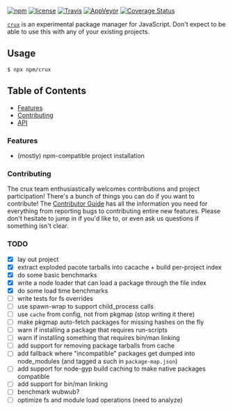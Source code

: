 [![npm](https://img.shields.io/npm/v/crux.svg)](https://npm.im/crux) [![license](https://img.shields.io/npm/l/crux.svg)](https://npm.im/crux) [![Travis](https://img.shields.io/travis/npm/crux.svg)](https://travis-ci.org/npm/crux) [![AppVeyor](https://ci.appveyor.com/api/projects/status/github/npm/crux?svg=true)](https://ci.appveyor.com/project/npm/crux) [![Coverage Status](https://coveralls.io/repos/github/npm/crux/badge.svg?branch=latest)](https://coveralls.io/github/npm/crux?branch=latest)

[`crux`](https://github.com/npm/crux) is an experimental package manager for
JavaScript. Don't expect to be able to use this with any of your existing
projects.

## Usage

`$ npx npm/crux`

## Table of Contents

* [Features](#features)
* [Contributing](#contributing)
* [API](#api)

### Features

* (mostly) npm-compatible project installation

### Contributing

The crux team enthusiastically welcomes contributions and project
participation! There's a bunch of things you can do if you want to contribute!
The [Contributor Guide](CONTRIBUTING.md) has all the information you need for
everything from reporting bugs to contributing entire new features. Please don't
hesitate to jump in if you'd like to, or even ask us questions if something
isn't clear.

### TODO

* [x] lay out project
* [x] extract exploded pacote tarballs into cacache + build per-project index
* [x] do some basic benchmarks
* [x] write a node loader that can load a package through the file index
* [x] do some load time benchmarks
* [ ] write tests for fs overrides
* [ ] use spawn-wrap to support child_process calls
* [ ] use `cache` from config, not from pkgmap (stop writing it there)
* [ ] make pkgmap auto-fetch packages for missing hashes on the fly
* [ ] warn if installing a package that requires run-scripts
* [ ] warn if installing something that requires bin/man linking
* [ ] add support for removing package tarballs from cache
* [ ] add fallback where "incompatible" packages get dumped into node_modules (and tagged a such in `package-map.json`)
* [ ] add support for node-gyp build caching to make native packages compatible
* [ ] add support for bin/man linking
* [ ] benchmark wubwub?
* [ ] optimize fs and module load operations (need to analyze)
